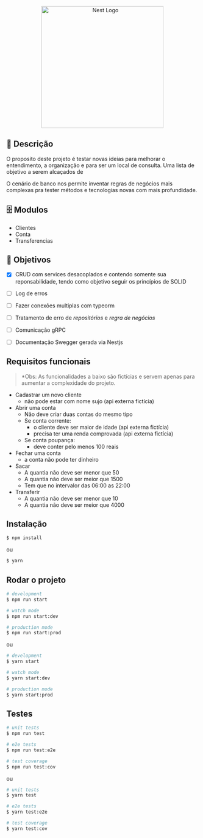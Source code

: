 <p align="center">
  <a href="http://nestjs.com/" target="blank"><img src="https://nestjs.com/img/logo_text.svg" width="320" alt="Nest Logo" /></a>
</p>

[circleci-image]: https://img.shields.io/circleci/build/github/nestjs/nest/master?token=abc123def456
[circleci-url]: https://circleci.com/gh/nestjs/nest



## 📜 Descrição

O proposito deste projeto é testar novas ideias para melhorar o entendimento, a organização e para ser um local de consulta. Uma lista de objetivo a serem alcaçados de 

O cenário de banco nos permite inventar regras de negócios mais complexas pra tester métodos e tecnologias novas com mais profundidade.

## 🗄 Modulos

- Clientes
- Conta
- Transferencias

## 📑 Objetivos

- [x] CRUD com services desacoplados e contendo somente sua reponsabilidade, tendo como objetivo seguir os princípios de SOLID
- [ ] Log de erros

- [ ] Fazer conexões multiplas com typeorm
- [ ] Tratamento de erro de *repositórios* e *regra de negócios*
- [ ] Comunicação gRPC
- [ ] Documentação Swegger gerada via Nestjs

## Requisitos funcionais

> *Obs: As funcionalidades a baixo são fictícias e servem apenas para aumentar a complexidade do projeto.

- Cadastrar um novo cliente
  - não pode estar com nome sujo (api externa fictícia)
- Abrir uma conta
  - Não deve criar duas contas do mesmo tipo
  - Se conta corrente:
    - o cliente deve ser maior de idade (api externa fictícia)
    - precisa ter uma renda comprovada (api externa fictícia)
  - Se conta poupança:
    - deve conter pelo menos 100 reais
- Fechar uma conta
  - a conta não pode ter dinheiro
- Sacar
  - A quantia não deve ser menor que 50
  - A quantia não deve ser meior que 1500
  - Tem que no intervalor das 06:00 as 22:00
- Transferir
  - A quantia não deve ser menor que 10
  - A quantia não deve ser meior que 4000

## Instalação

```bash
$ npm install
```

ou

```bash
$ yarn
```

## Rodar o projeto

```bash
# development
$ npm run start

# watch mode
$ npm run start:dev

# production mode
$ npm run start:prod
```

ou 

```bash
# development
$ yarn start

# watch mode
$ yarn start:dev

# production mode
$ yarn start:prod
```

## Testes

```bash
# unit tests
$ npm run test

# e2e tests
$ npm run test:e2e

# test coverage
$ npm run test:cov
```

ou 

```bash
# unit tests
$ yarn test

# e2e tests
$ yarn test:e2e

# test coverage
$ yarn test:cov
```
